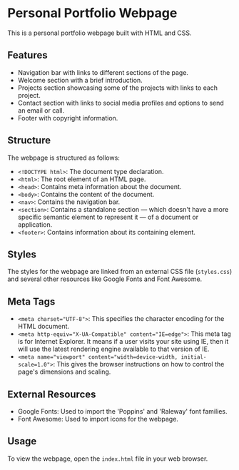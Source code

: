 # Personal Portfolio Webpage

This is a personal portfolio webpage built with HTML and CSS.

## Features

- Navigation bar with links to different sections of the page.
- Welcome section with a brief introduction.
- Projects section showcasing some of the projects with links to each project.
- Contact section with links to social media profiles and options to send an email or call.
- Footer with copyright information.

## Structure

The webpage is structured as follows:

- `<!DOCTYPE html>`: The document type declaration.
- `<html>`: The root element of an HTML page.
- `<head>`: Contains meta information about the document.
- `<body>`: Contains the content of the document.
- `<nav>`: Contains the navigation bar.
- `<section>`: Contains a standalone section — which doesn't have a more specific semantic element to represent it — of a document or application.
- `<footer>`: Contains information about its containing element.

## Styles

The styles for the webpage are linked from an external CSS file (`styles.css`) and several other resources like Google Fonts and Font Awesome.

## Meta Tags

- `<meta charset="UTF-8">`: This specifies the character encoding for the HTML document.
- `<meta http-equiv="X-UA-Compatible" content="IE=edge">`: This meta tag is for Internet Explorer. It means if a user visits your site using IE, then it will use the latest rendering engine available to that version of IE.
- `<meta name="viewport" content="width=device-width, initial-scale=1.0">`: This gives the browser instructions on how to control the page's dimensions and scaling.

## External Resources

- Google Fonts: Used to import the 'Poppins' and 'Raleway' font families.
- Font Awesome: Used to import icons for the webpage.

## Usage

To view the webpage, open the `index.html` file in your web browser.